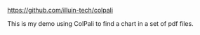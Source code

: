 https://github.com/illuin-tech/colpali

This is my demo using ColPali to find a chart in a set of pdf files.
